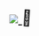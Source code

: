 <h1 align="center">
  <a href="https://git.io/typing-svg">
    <img src="https://readme-typing-svg.demolab.com?font=Poppins&weight=900&size=30&pause=1001&color=0653BB&background=76767600&center=true&vCenter=true&random=true&width=435&lines=%F0%9F%91%8B+Hey%2C+I'm+Zeyad+Hyman!" />
  </a>
  <span style="display: inline-block; animation: wave 1.5s infinite;">👋</span>
</h1>

<style>
  @keyframes wave {
    0% { transform: rotate(0deg); }
    25% { transform: rotate(15deg); }
    50% { transform: rotate(0deg); }
    75% { transform: rotate(-15deg); }
    100% { transform: rotate(0deg); }
  }
</style>
